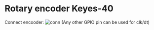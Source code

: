 # Rotary encoder Keyes-40

Connect encooder:
![conn](https://www.modmypi.com/image/catalog/tutorials/rotary-encoder/rotary-encoder_bb.png)
(Any other GPIO pin can be used for clk/dt)
